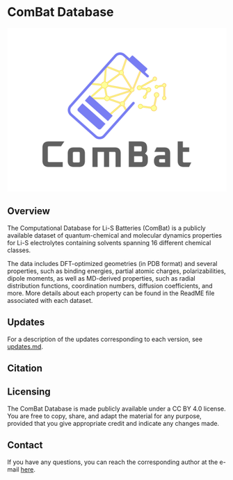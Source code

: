 # ComBat Database 

<img src=logo.png>

## Overview 
The Computational Database for Li-S Batteries (ComBat) is a publicly 
available dataset of quantum-chemical and molecular dynamics properties 
for Li-S electrolytes containing solvents spanning 16 different chemical 
classes. 

The data includes DFT-optimized geometries (in PDB format) and several 
properties, such as binding energies, partial atomic charges, 
polarizabilities, dipole moments, as well as MD-derived properties, such
as radial distribution functions, coordination numbers, diffusion coefficients,
and more. More details about each property can be found in the ReadME file 
associated with each dataset. 

## Updates 
For a description of the updates corresponding to each version, 
see [updates.md](https://github.com/rashatwi/combat/blob/main/updates.md).

## Citation 

## Licensing 
The ComBat Database is made publicly available under a CC BY 4.0 license. 
You are free to copy, share, and adapt the material for any purpose, 
provided that you give appropriate credit and indicate any changes made.

## Contact 
If you have any questions, you can reach the corresponding author at the 
e-mail [here](https://www.rashatwi.com).
